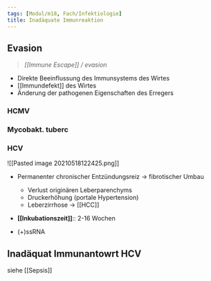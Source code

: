 ```yaml
---
tags: [Modul/m18, Fach/Infektiologie]
title: Inadäquate Immunreaktion
---
```




## Evasion
> *[[Immune Escape]] / evasion*
- Direkte Beeinflussung des Immunsystems des Wirtes
- [[Immundefekt]] des Wirtes
- Änderung der pathogenen Eigenschaften des Erregers

### HCMV
### Mycobakt. tuberc
### HCV
![[Pasted image 20210518122425.png]]
- Permanenter chronischer Entzündungsreiz → fibrotischer Umbau
	- Verlust originären Leberparenchyms
	- Druckerhöhung (portale Hypertension)
	- Leberzirrhose → [[HCC]]

- **[[Inkubationszeit]]**:: 2-16 Wochen
- (+)ssRNA

## Inadäquat Immunantowrt HCV

siehe [[Sepsis]]